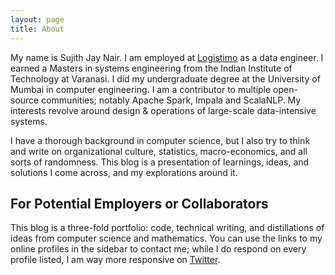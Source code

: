 ```yaml
---
layout: page
title: About
---
```

My name is Sujith Jay Nair. I am employed at [Logistimo](http://www.logistimo.com) as a data engineer. I earned a Masters in systems engineering from the Indian Institute of Technology at Varanasi. I did my undergraduate degree at the University of Mumbai in computer engineering. I am a contributor to multiple open-source communities; notably Apache Spark, Impala and ScalaNLP. My interests revolve around design & operations of large-scale data-intensive systems.

I have a thorough background in computer science, but I also try to think and write on organizational culture, statistics, macro-economics, and all sorts of randomness. This blog is a presentation of learnings, ideas, and solutions I come across, and my explorations around it.


## For Potential Employers or Collaborators
This blog is a three-fold portfolio: code, technical writing, and distillations of ideas from computer science and mathematics. You can use the links to my online profiles in the sidebar to contact me; while I do respond on every profile listed, I am way more responsive on [Twitter](https://twitter.com/suj1th).